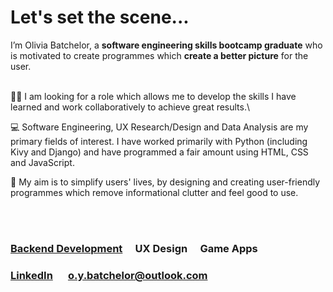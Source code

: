 <html>
<head>

# Let's set the scene...

<div>
  I’m Olivia Batchelor, a <b>software engineering skills bootcamp graduate</b> 
  who is motivated to create programmes which <b>create a better picture</b> 
  for the user. 
  
<br>
  <br>

  👩‍🦱
  I am looking for a role which allows me to develop the skills I have learned and work collaboratively to achieve great results.\

  💻
  Software Engineering, UX Research/Design and Data Analysis are my primary fields of interest. I have worked primarily with Python (including Kivy and Django) and have programmed a fair amount using HTML, CSS and JavaScript.

  🎯
  My aim is to simplify users' lives, by designing and creating user-friendly programmes which remove informational clutter and feel good to use.

  <br>
<br>

</div>



### [Backend Development](https://github.com/Liv-code-tech/finalCapstone) &emsp;UX Design &emsp;Game Apps

### [LinkedIn](https://www.linkedin.com/in/oliviabatch/) &emsp; o.y.batchelor@outlook.com



</html>




<!--
**Liv-code-tech/Liv-code-tech** is a ✨ _special_ ✨ repository because its `README.md` (this file) appears on your GitHub profile.

